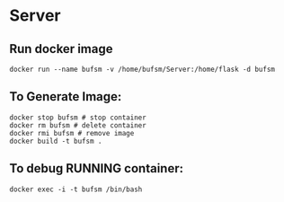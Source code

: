 # Server

## Run docker image
```
docker run --name bufsm -v /home/bufsm/Server:/home/flask -d bufsm
```


## To Generate Image:
```
docker stop bufsm # stop container
docker rm bufsm # delete container
docker rmi bufsm # remove image
docker build -t bufsm .
```

## To debug RUNNING container:
```
docker exec -i -t bufsm /bin/bash
```
